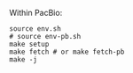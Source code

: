 Within PacBio:
```
source env.sh
# source env-pb.sh
make setup
make fetch # or make fetch-pb
make -j
```
